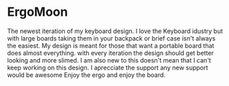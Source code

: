 # ErgoMoon
The newest iteration of my keyboard design. 
I love the Keyboard idustry but with large boards taking them in your backpack or brief case isn't always the easiest. 
My design is meant for those that want a portable board that does almost everything. with every iteration the design should get better looking and more slimed. I am also new to this doesn't mean that I can't keep working on this design. I aprecciate the support any new support would be awesome Enjoy the ergo and enjoy the board.
